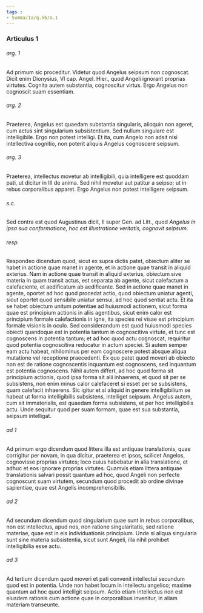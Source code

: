 ```yaml
---
tags : 
- Summa/Ia/q.56/a.1
---
```


### Articulus 1

###### arg. 1
Ad primum sic proceditur. Videtur quod Angelus seipsum non cognoscat. Dicit enim Dionysius, VI cap. Angel. Hier., quod Angeli ignorant proprias virtutes. Cognita autem substantia, cognoscitur virtus. Ergo Angelus non cognoscit suam essentiam.

###### arg. 2
Praeterea, Angelus est quaedam substantia singularis, alioquin non ageret, cum actus sint singularium subsistentium. Sed nullum singulare est intelligibile. Ergo non potest intelligi. Et ita, cum Angelo non adsit nisi intellectiva cognitio, non poterit aliquis Angelus cognoscere seipsum.

###### arg. 3
Praeterea, intellectus movetur ab intelligibili, quia intelligere est quoddam pati, ut dicitur in III de anima. Sed nihil movetur aut patitur a seipso; ut in rebus corporalibus apparet. Ergo Angelus non potest intelligere seipsum.

###### s.c.
Sed contra est quod Augustinus dicit, II super Gen. ad Litt., quod *Angelus in ipsa sua conformatione, hoc est illustratione veritatis, cognovit seipsum*.

###### resp.
Respondeo dicendum quod, sicut ex supra dictis patet, obiectum aliter se habet in actione quae manet in agente, et in actione quae transit in aliquid exterius. Nam in actione quae transit in aliquid exterius, obiectum sive materia in quam transit actus, est separata ab agente, sicut calefactum a calefaciente, et aedificatum ab aedificante. Sed in actione quae manet in agente, oportet ad hoc quod procedat actio, quod obiectum uniatur agenti, sicut oportet quod sensibile uniatur sensui, ad hoc quod sentiat actu. Et ita se habet obiectum unitum potentiae ad huiusmodi actionem, sicut forma quae est principium actionis in aliis agentibus, sicut enim calor est principium formale calefactionis in igne, ita species rei visae est principium formale visionis in oculo. Sed considerandum est quod huiusmodi species obiecti quandoque est in potentia tantum in cognoscitiva virtute, et tunc est cognoscens in potentia tantum; et ad hoc quod actu cognoscat, requiritur quod potentia cognoscitiva reducatur in actum speciei. Si autem semper eam actu habeat, nihilominus per eam cognoscere potest absque aliqua mutatione vel receptione praecedenti. Ex quo patet quod moveri ab obiecto non est de ratione cognoscentis inquantum est cognoscens, sed inquantum est potentia cognoscens. Nihil autem differt, ad hoc quod forma sit principium actionis, quod ipsa forma sit alii inhaerens, et quod sit per se subsistens, non enim minus calor calefaceret si esset per se subsistens, quam calefacit inhaerens. Sic igitur et si aliquid in genere intelligibilium se habeat ut forma intelligibilis subsistens, intelliget seipsum. Angelus autem, cum sit immaterialis, est quaedam forma subsistens, et per hoc intelligibilis actu. Unde sequitur quod per suam formam, quae est sua substantia, seipsum intelligat.

###### ad 1
Ad primum ergo dicendum quod littera illa est antiquae translationis, quae corrigitur per novam, in qua dicitur, praeterea et ipsos, scilicet Angelos, cognovisse proprias virtutes; loco cuius habebatur in alia translatione, et adhuc et eos ignorare proprias virtutes. Quamvis etiam littera antiquae translationis salvari possit quantum ad hoc, quod Angeli non perfecte cognoscunt suam virtutem, secundum quod procedit ab ordine divinae sapientiae, quae est Angelis incomprehensibilis.

###### ad 2
Ad secundum dicendum quod singularium quae sunt in rebus corporalibus, non est intellectus, apud nos, non ratione singularitatis, sed ratione materiae, quae est in eis individuationis principium. Unde si aliqua singularia sunt sine materia subsistentia, sicut sunt Angeli, illa nihil prohibet intelligibilia esse actu.

###### ad 3
Ad tertium dicendum quod moveri et pati convenit intellectui secundum quod est in potentia. Unde non habet locum in intellectu angelico; maxime quantum ad hoc quod intelligit seipsum. Actio etiam intellectus non est eiusdem rationis cum actione quae in corporalibus invenitur, in aliam materiam transeunte.


